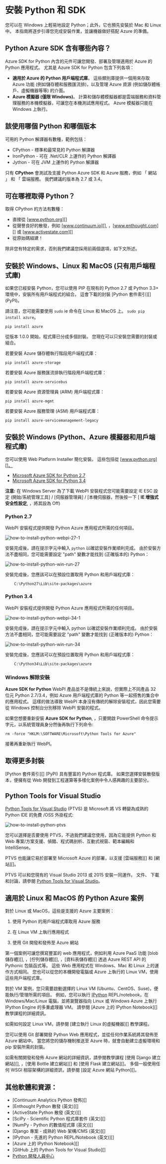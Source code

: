 <properties
    pageTitle="安裝 Python 和 SDK - Azure"
    description="了解如何安裝 Python 和搭配 Azure 的 SDK。"
    services=""
    documentationCenter="python"
    authors="huguesv"
    manager="wpickett"
    editor=""/>

<tags
    ms.service="multiple"
    ms.workload="na"
    ms.tgt_pltfrm="na"
    ms.devlang="python"
    ms.topic="article"
    ms.date="08/31/2015"
    ms.author="huvalo"/>

# 安裝 Python 和 SDK

您可以在 Windows 上輕易地設定 Python；此外，它也預先安裝於 Mac 和 Linux 中。  本指南將逐步引導您完成安裝作業，並讓機器做好搭配 Azure 的準備。

## Python Azure SDK 含有哪些內容？

Azure SDK for Python 內含的元件可讓您開發、部署及管理適用於 Azure 的 Python 應用程式。 尤其是 Azure SDK for Python 包含下列各項：

* **適用於 Azure 的 Python 用戶端程式庫**。 這些類別庫提供一個用來存取 Azure 功能 (例如儲存體和服務匯流排)，以及管理 Azure 資源 (例如儲存體帳戶、虛擬機器等等) 的介面。
* **Azure 模擬器 (僅限 Windows)**。 計算和儲存體模擬器都是雲端服務和資料管理服務的本機模擬器，可讓您在本機測試應用程式。 Azure 模擬器只能在 Windows 上執行。

## 該使用哪個 Python 和哪個版本

可用的 Python 解譯器有數種，範例包括：

* CPython - 標準和最常見的 Python 解譯器
* IronPython - 可在 .Net/CLR 上運作的 Python 解譯器
* Jython - 可在 JVM 上運作的 Python 解譯器

只有 **CPython** 會測試及支援 Python Azure SDK 和 Azure 服務，例如 「 網站 」 和 「 雲端服務。  我們建議的版本為 2.7 或 3.4。

## 可在哪裡取得 Python？

取得 CPython 的方法有數種：

* 直接從 [www.python.org][]
* 從聲譽良好的散發，例如 [www.continuum.io][], ，[www.enthought.com][] 或 [www.activestate.com][]
* 從原始碼組建！

除非您有特定的需求，否則我們建議您採用前兩個選項，如下文所述。

## 安裝於 Windows、Linux 和 MacOS (只有用戶端程式庫)

如果您已經安裝 Python，您可以使用 PIP 在現有的 Python 2.7 或 Python 3.3+ 環境中，安裝所有用戶端程式的組合。 這會下載的封裝 [Python 套件索引][] (PyPI)。

請注意，您可能需要使用 `sudo` ie 命令在 Linux 和 MacOS 上。 `sudo pip install azure`。

    pip install azure

從版本 1.0.0 開始，程式庫已分成多個封裝。 您現在可以只安裝您需要的封裝或組合。

若要安裝 Azure 儲存體執行階段用戶端程式庫：

    pip install azure-storage

若要安裝 Azure 服務匯流排執行階段用戶端程式庫：

    pip install azure-servicebus

若要安裝 Azure 資源管理員 (ARM) 用戶端程式庫：

    pip install azure-mgmt

若要安裝 Azure 服務管理 (ASM) 用戶端程式庫：

    pip install azure-servicemanagement-legacy


## 安裝於 Windows (Python、Azure 模擬器和用戶端程式庫)

您可以使用 Web Platform Installer 簡化安裝。 這些包括從 [www.python.org][]。

* [Microsoft Azure SDK for Python 2.7][]
* [Microsoft Azure SDK for Python 3.4][]

**注意:** 在 Windows Server 為了下載 WebPI 安裝程式您可能需要設定 IE ESC 設定 (開始/系統管理工具] / [伺服器管理員] / [本機伺服器，然後按一下 [ **IE 增強式安全性設定**, ，將其設為 Off)

### Python 2.7

WebPI 安裝程式提供開發 Python Azure 應用程式所需的任何項目。

![how-to-install-python-webpi-27-1](./media/python-how-to-install/how-to-install-python-webpi-27-1.png)

安裝完成後，請在提示字元中輸入 `python` 以確認安裝作業順利完成。  由於安裝方法不盡相同，您可能需要設定 "path" 變數才能找到 (正確版本的) Python：

![how-to-install-python-win-run-27](./media/python-how-to-install/how-to-install-python-win-run-27.png)

安裝完成後，您應該可以在預設位置取用 Python 和用戶端程式庫：

        C:\Python27\Lib\site-packages\azure


### Python 3.4

WebPI 安裝程式提供開發 Python Azure 應用程式所需的任何項目。

![how-to-install-python-webpi-34-1](./media/python-how-to-install/how-to-install-python-webpi-34-1.png)

安裝完成後，請在提示字元中輸入 python 以確認安裝作業順利完成。  由於安裝方法不盡相同，您可能需要設定 "path" 變數才能找到 (正確版本的) Python：

![how-to-install-python-win-run-34](./media/python-how-to-install/how-to-install-python-win-run-34.png)

安裝完成後，您應該可以在預設位置取用 Python 和用戶端程式庫：

        C:\Python34\Lib\site-packages\azure

### Windows 解除安裝

 **Azure SDK for Python** WebPI 產品並不是傳統上來說，但實際上不同產品 32 位元 Python 2.7/3.4，例如 Azure 用戶端程式庫的 Python 等一起搭售的集合中的應用程式。  這樣的做法導致 WebPI 本身沒有傳統的解除安裝程式，因此您需要從 Windows 控制台分別移除 WebPI 安裝的程式。  

如果您想要重新安裝 **Azure SDK for Python**, ，只要開啟 PowerShell 命令提示字元，以系統管理員身分然後再執行下列命令:

    rm -force "HKLM:\SOFTWARE\Microsoft\Python Tools for Azure"

接著再重新執行 WebPI。

## 取得更多封裝

 [Python 套件索引][] (PyPI) 具有豐富的 Python 程式庫。  如果您選擇安裝散發版本，便擁有從 Web 開發到工程運算等多樣化案例中令人感興趣的主要部分。


## Python Tools for Visual Studio

[Python Tools for Visual Studio][] (PTVS) 是 Microsoft 將 VS 轉變為成熟的 Python IDE 的免費 /OSS 外掛程式:

![how-to-install-python-ptvs](./media/python-how-to-install/how-to-install-python-ptvs.png)

您可以選擇是否要使用 PTVS，不過我們建議您使用，因為它能提供 Python 和 Web 專案/方案支援、偵錯、程式碼剖析、互動式視窗、範本編輯和 IntelliSense。

PTVS 也能讓它易於部署至 Microsoft Azure 的部署，以支援 [雲端服務][] 和 [網站][]。

PTVS 可以和您現有的 Visual Studio 2013 或 2015 安裝一同運作。  文件、 下載和討論，請參閱 [Python Tools for Visual Studio]。  

## 適用於 Linux 和 MacOS 的 Python Azure 案例

對於 Linux 或 MacOS，這些是支援的 Azure 主要案例：

1. 使用 Python 的用戶端程式庫取用 Azure 服務

2. 在 Linux VM 上執行應用程式

3. 使用 Git 開發和發佈至 Azure 網站

第一個案例可讓您撰寫豐富的 web 應用程式，例如利用 Azure PaaS 功能 [blob 儲存體][], ，[佇列儲存體][], ，[資料表儲存體][] 透過 Azure REST API 的 Pythonic 包裝函式等。  這些 Web 應用程式在 Windows、Mac 和 Linux 上的運作方式相同。  您也可以從您的本機開發電腦或 Azure 上執行的 Linux VM，使用這些用戶端程式庫。

對於 VM 案例，您只需要啟動選擇的 Linux VM (Ubuntu、CentOS、Suse)，便能執行/管理所需的項目。  例如，您可以執行 [IPython][] REPL/notebook，在 Windows/Mac/Linux 電腦，並將瀏覽器指向 Linux 或 Windows Azure 上執行 IPython Engine 的多重處理器 VM。 請參閱 [Azure 上的 IPython Notebook][] 教學課程的詳細資訊。

如需如何設定 Linux VM，請參閱 [建立執行 Linux 的虛擬機器][] 教學課程。

您可以使用 Git 部署開發 Python Ｗeb 應用程式，並從任何作業系統將其發佈至 Azure 網站中。  當您將您的儲存機制推送至 Azure 時，就會自動建立虛擬環境和 pip 安裝所需的封裝。

如需有關開發和發佈 Azure 網站的詳細資訊，請參閱教學課程 [使用 Django 建立網站][], ，[使用 Bottle 建立網站][] 和 [使用 Flask 建立網站][]。 多個一般使用任何 WSGI 相容架構的詳細資訊，請參閱 [設定 Azure 網站 Python][]。


## 其他軟體和資源：

* [Continuum Analytics Python 發佈][]
* [Enthought Python 散發 (英文)][]
* [ActiveState Python 散發 (英文)][]
* [SciPy - Scientific Python 程式庫套件 (英文)][]
* [NumPy - Python 的數值程式庫 (英文)][]
* [Django 專案 - 成熟的 Web 架構/CMS (英文)][]
* [IPython - 先進的 Python REPL/Notebook (英文)][]
* [Azure 上的 IPython Notebook][]
* [GitHub 上的 Python Tools for Visual Studio][]
* [Python 開發人員中心](/develop/python/)

[Continuum Analytics Python Distribution]: http://continuum.io
[Enthought Python Distribution]: http://www.enthought.com
[ActiveState Python Distribution]: http://www.activestate.com
[www.python.org]: http://www.python.org
[www.continuum.io]: http://continuum.io
[www.enthought.com]: http://www.enthought.com
[www.activestate.com]: http://www.activestate.com
[SciPy - A suite of Scientific Python libraries]: http://www.scipy.org
[NumPy - A numerics library for Python]: http://www.numpy.org
[Django Project - A mature web framework/CMS]: http://www.djangoproject.com
[IPython - an advanced REPL/Notebook for Python]: http://ipython.org
[IPython]: http://ipython.org
[IPython Notebook on Azure]: virtual-machines-python-ipython-notebook.md
[Cloud Services]: cloud-services-python-ptvs.md
[Websites]: web-sites-python-ptvs-django-mysql.md
[Python Tools for Visual Studio]: http://aka.ms/ptvs
[Python Tools for Visual Studio on GitHub]: https://github.com/microsoft/ptvs
[Python Package Index]: http://pypi.python.org/pypi
[Microsoft Azure SDK for Python 2.7]: http://go.microsoft.com/fwlink/?LinkId=254281
[Microsoft Azure SDK for Python 3.4]: http://go.microsoft.com/fwlink/?LinkID=516990
[Setting up a Linux VM via the Azure portal]: create-and-configure-opensuse-vm-in-portal.md
[How to use the Azure Command-Line Interface]: crossplat-cmd-tools.md
[Create a Virtual Machine Running Linux]: virtual-machines-linux-tutorial.md
[Creating Websites with Django]: web-sites-python-create-deploy-django-app.md
[Creating Websites with Bottle]: web-sites-python-create-deploy-bottle-app.md
[Creating Websites with Flask]: web-sites-python-create-deploy-flask-app.md
[Configuring Python with Azure Websites]: web-sites-python-configure.md
[table storage]: storage-python-how-to-use-table-storage.md
[queue storage]: storage-python-how-to-use-queue-storage.md
[blob storage]: storage-python-how-to-use-blob-storage.md

